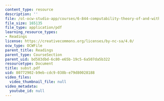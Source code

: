 ```yaml
---
content_type: resource
description: ''
file: /ol-ocw-studio-app/courses/6-844-computability-theory-of-and-with-scheme-spring-2003/80772902b9ebcdc9038be79d80028188_subst.pdf
file_size: 165135
file_type: application/pdf
learning_resource_types:
- Readings
license: https://creativecommons.org/licenses/by-nc-sa/4.0/
ocw_type: OCWFile
parent_title: Readings
parent_type: CourseSection
parent_uid: bd583dbd-6c80-e65b-19c5-6a507da5b322
resourcetype: Document
title: subst.pdf
uid: 80772902-b9eb-cdc9-038b-e79d80028188
video_files:
  video_thumbnail_file: null
video_metadata:
  youtube_id: null
---
```

